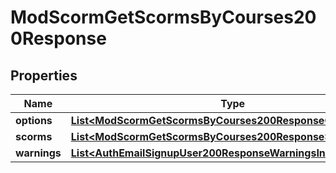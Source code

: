 

# ModScormGetScormsByCourses200Response


## Properties

| Name | Type | Description | Notes |
|------------ | ------------- | ------------- | -------------|
|**options** | [**List&lt;ModScormGetScormsByCourses200ResponseOptionsInner&gt;**](ModScormGetScormsByCourses200ResponseOptionsInner.md) |  |  [optional] |
|**scorms** | [**List&lt;ModScormGetScormsByCourses200ResponseScormsInner&gt;**](ModScormGetScormsByCourses200ResponseScormsInner.md) |  |  |
|**warnings** | [**List&lt;AuthEmailSignupUser200ResponseWarningsInner&gt;**](AuthEmailSignupUser200ResponseWarningsInner.md) |  |  [optional] |



